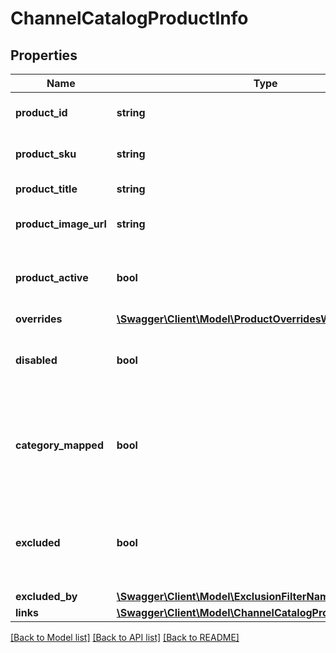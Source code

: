 # ChannelCatalogProductInfo

## Properties
Name | Type | Description | Notes
------------ | ------------- | ------------- | -------------
**product_id** | **string** | The product identifier | 
**product_sku** | **string** | The product SKU | 
**product_title** | **string** | The product tile | 
**product_image_url** | **string** | The product image Url | 
**product_active** | **bool** | Indicates if the product still exists in your catalog | 
**overrides** | [**\Swagger\Client\Model\ProductOverridesWithCatalogValues**](ProductOverridesWithCatalogValues.md) |  | 
**disabled** | **bool** | Indicates if the product has been disabled or not | [default to false]
**category_mapped** | **bool** | Indicates if the product&#39;s category has been mapped to a channel category | 
**excluded** | **bool** | Indicates if the product has been excluded by a exclusion filter | [default to false]
**excluded_by** | [**\Swagger\Client\Model\ExclusionFilterName[]**](ExclusionFilterName.md) |  | [optional] 
**links** | [**\Swagger\Client\Model\ChannelCatalogProductInfoLinks**](ChannelCatalogProductInfoLinks.md) |  | 

[[Back to Model list]](../README.md#documentation-for-models) [[Back to API list]](../README.md#documentation-for-api-endpoints) [[Back to README]](../README.md)


